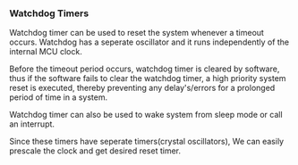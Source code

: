 ### Watchdog Timers
Watchdog timer can be used to reset the system whenever a timeout occurs. Watchdog has a seperate oscillator and it runs independently of the internal MCU clock.

Before the timeout period occurs, watchdog timer is cleared by software, thus if the software fails to clear the watchdog timer, a high priority system reset is executed, thereby preventing any delay's/errors for a prolonged period of time in a system.

Watchdog timer can also be used to wake system from sleep mode or call an interrupt. 

Since these timers have seperate timers(crystal oscillators), We can easily prescale the clock and get desired reset timer.
